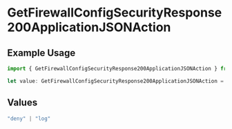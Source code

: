 # GetFirewallConfigSecurityResponse200ApplicationJSONAction

## Example Usage

```typescript
import { GetFirewallConfigSecurityResponse200ApplicationJSONAction } from "@vercel/sdk/models/operations/getfirewallconfig.js";

let value: GetFirewallConfigSecurityResponse200ApplicationJSONAction = "deny";
```

## Values

```typescript
"deny" | "log"
```